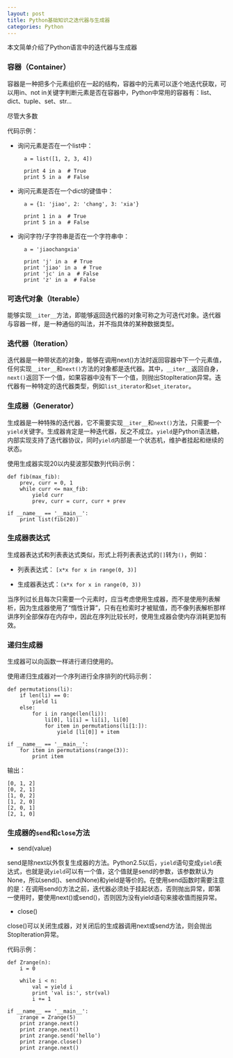 ```yaml
---
layout: post
title: Python基础知识之迭代器与生成器
categories: Python
---
```


本文简单介绍了Python语言中的迭代器与生成器<!-- more -->

### 容器（Container） ###

容器是一种把多个元素组织在一起的结构，容器中的元素可以逐个地迭代获取，可以用in、not in关键字判断元素是否在容器中，Python中常用的容器有：list、dict、tuple、set、str...

尽管大多数

代码示例：

- 询问元素是否在一个list中：

	    a = list([1, 2, 3, 4])
	
	    print 4 in a  # True
	    print 5 in a  # False

- 询问元素是否在一个dict的键值中：

		a = {1: 'jiao', 2: 'chang', 3: 'xia'}
		
		print 1 in a  # True
		print 5 in a  # False

- 询问字符/子字符串是否在一个字符串中：

	    a = 'jiaochangxia'
	
	    print 'j' in a  # True
	    print 'jiao' in a  # True
	    print 'jc' in a  # False
	    print 'z' in a  # False

### 可迭代对象（Iterable） ###

能够实现```__iter__```方法，即能够返回迭代器的对象可称之为可迭代对象。迭代器与容器一样，是一种通俗的叫法，并不指具体的某种数据类型。

### 迭代器（Iteration） ###

迭代器是一种带状态的对象，能够在调用next()方法时返回容器中下一个元素值，任何实现```__iter__```和```next()```方法的对象都是迭代器。其中，```__iter__```返回自身，```next()```返回下一个值，如果容器中没有下一个值，则抛出StopIteration异常。迭代器有一种特定的迭代器类型，例如```list_iterator```和```set_iterator```。

### 生成器（Generator） ###

生成器是一种特殊的迭代器，它不需要实现```__iter__```和```next()```方法，只需要一个```yield```关键字。生成器肯定是一种迭代器，反之不成立。```yield```是Python语法糖，内部实现支持了迭代器协议，同时```yield```内部是一个状态机，维护者挂起和继续的状态。

使用生成器实现20以内斐波那契数列代码示例：

	def fib(max_fib):
	    prev, curr = 0, 1
	    while curr <= max_fib:
	        yield curr
	        prev, curr = curr, curr + prev
	
	if __name__ == '__main__':
	    print list(fib(20))

### 生成器表达式 ###

生成器表达式和列表表达式类似，形式上将列表表达式的```[]```转为```()```，例如：

- 列表表达式： ```[x*x for x in range(0, 3)]```

- 生成器表达式：```(x*x for x in range(0, 3))```

当序列过长且每次只需要一个元素时，应当考虑使用生成器，而不是使用列表解析，因为生成器使用了“惰性计算”，只有在检索时才被赋值，而不像列表解析那样讲序列全部保存在内存中，因此在序列比较长时，使用生成器会使内存消耗更加有效。

### 递归生成器 ###

生成器可以向函数一样进行递归使用的。

使用递归生成器对一个序列进行全序排列的代码示例：

	def permutations(li):
	    if len(li) == 0:
	        yield li
	    else:
	        for i in range(len(li)):
	            li[0], li[i] = li[i], li[0]
	            for item in permutations(li[1:]):
	                yield [li[0]] + item
	
	if __name__ == '__main__':
	    for item in permutations(range(3)):
	        print item

输出：

	[0, 1, 2]
	[0, 2, 1]
	[1, 0, 2]
	[1, 2, 0]
	[2, 0, 1]
	[2, 1, 0]

### 生成器的```send```和```close```方法 ###

- send(value)

send是除next以外恢复生成器的方法。Python2.5以后，```yield```语句变成```yield```表达式，也就是说```yield```可以有一个值，这个值就是send的参数，该参数默认为None，所以send()、send(None)和yield是等价的。在使用send函数时需要注意的是：在调用send()方法之前，迭代器必须处于挂起状态，否则抛出异常，即第一使用时，要使用next()或send()，否则因为没有yield语句来接收值而报异常。

- close()

close()可以关闭生成器，对关闭后的生成器调用next或send方法，则会抛出StopIteration异常。

代码示例：

	def Zrange(n):
	    i = 0
	
	    while i < n:
	        val = yield i
	        print 'val is:', str(val)
	        i += 1
	
	if __name__ == '__main__':
	    zrange = Zrange(5)
	    print zrange.next()
	    print zrange.next()
	    print zrange.send('hello')
	    print zrange.close()
	    print zrange.next()